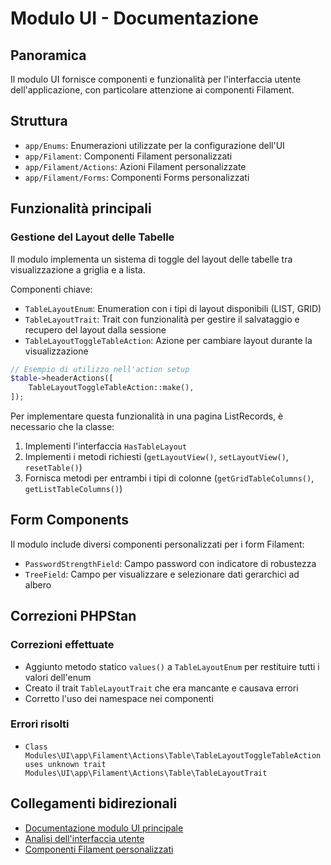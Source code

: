 # Modulo UI - Documentazione

## Panoramica
Il modulo UI fornisce componenti e funzionalità per l'interfaccia utente dell'applicazione, con particolare attenzione ai componenti Filament.

## Struttura
- `app/Enums`: Enumerazioni utilizzate per la configurazione dell'UI
- `app/Filament`: Componenti Filament personalizzati
- `app/Filament/Actions`: Azioni Filament personalizzate
- `app/Filament/Forms`: Componenti Forms personalizzati

## Funzionalità principali

### Gestione del Layout delle Tabelle
Il modulo implementa un sistema di toggle del layout delle tabelle tra visualizzazione a griglia e a lista.

Componenti chiave:
- `TableLayoutEnum`: Enumeration con i tipi di layout disponibili (LIST, GRID)
- `TableLayoutTrait`: Trait con funzionalità per gestire il salvataggio e recupero del layout dalla sessione
- `TableLayoutToggleTableAction`: Azione per cambiare layout durante la visualizzazione

```php
// Esempio di utilizzo nell'action setup
$table->headerActions([
    TableLayoutToggleTableAction::make(),
]);
```

Per implementare questa funzionalità in una pagina ListRecords, è necessario che la classe:
1. Implementi l'interfaccia `HasTableLayout`
2. Implementi i metodi richiesti (`getLayoutView()`, `setLayoutView()`, `resetTable()`)
3. Fornisca metodi per entrambi i tipi di colonne (`getGridTableColumns()`, `getListTableColumns()`)

## Form Components
Il modulo include diversi componenti personalizzati per i form Filament:

- `PasswordStrengthField`: Campo password con indicatore di robustezza
- `TreeField`: Campo per visualizzare e selezionare dati gerarchici ad albero

## Correzioni PHPStan

### Correzioni effettuate
- Aggiunto metodo statico `values()` a `TableLayoutEnum` per restituire tutti i valori dell'enum
- Creato il trait `TableLayoutTrait` che era mancante e causava errori
- Corretto l'uso dei namespace nei componenti

### Errori risolti
- `Class Modules\UI\app\Filament\Actions\Table\TableLayoutToggleTableAction uses unknown trait Modules\UI\app\Filament\Actions\Table\TableLayoutTrait`

## Collegamenti bidirezionali
- [Documentazione modulo UI principale](../../module_ui.md)
- [Analisi dell'interfaccia utente](../../frontend_structure.md)
- [Componenti Filament personalizzati](../../filament/custom_components.md) 